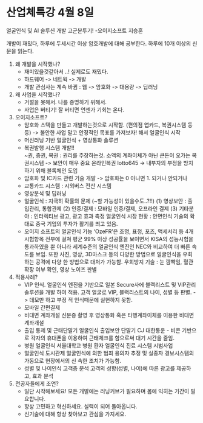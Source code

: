# 산업체특강 4월 8일
얼굴인식 및 AI 솔루션 개발 고군분투기!
												-오이지소프트 지승훈 

개발이 재밌다, 하루에 두세시간 이상 암호개발에 대해 공부한다.
하루에 10개 이상의 신문을 읽는다.

1. 왜 개발을 시작했나?
	* 재미있을것같아서 ..! 실제로도 재밌다.
	* 하드웨어 -> 네트웍 -> 개발
	* 개발 관심사는 계속 바뀜 : 웹 -> 암호화 -> 대용량 -> 딥러닝
2. 왜 사업을 시작했나?
	* 거절을 못해서. 나를 증명하기 위해서. 
	* 사업은 버티기! 잘 버티면 언젠가 기회는 온다.
3. 오이지소프트?
	* 암호화 스택을 만들고 개발하는것으로 시작함. (편의점 앱카드, 복권시스템 등등) 
	-> 불안한 사업 말고 안정적인 목표를 가져보자! 해서 얼굴인식 시작
	* 머신러닝 기반 얼굴인식 + 영상통화 솔루션
	* 복권발행 시스템 개발!!  
	~권, 증권, 복권 : 권리를 주장하는것. 
	소액의 계좌이체가 아닌 큰돈이 오가는 복권시스템 -> 보안이 매우 중요
	온라인복권 lotto645 -> 내부자의 부정을 방지하기 위해 블록체인 도입
	* 암호화 및 IC카드 관련 기술 개발
	-> 암호화는 0 아니면 1. 되거나 안되거나
	* 교통카드 시스템 : 시외버스 전산 시스템
	* 영상분석 및 딥러닝
	* 얼굴인식 : 지극히 확률의 문제 (~할 가능성이 있을수도..?!!)
	(1) 영상보안 : 출입관리, 통합관제
	(2) 인증/결제 : 모바일 인증/결제, 오프라인 결제
	(3) 기타분야 : 인터렉티브 광고, 광고 효과 측정
	얼굴인식 시장 현황 : 안면인식 기술의 확대로 중국 기업의 투자가 활기를 띄고 있음. 
	* 오이지 소프트의 얼굴인식 기능 ‘OzeFR’은 조명, 표정, 포즈, 액세서리 등 4개 시험항목 전부에 걸쳐 평균 99% 이상 성공률을 보이면서 KISA의 성능시험을 통과하였을 뿐 아니라 세계수준의 얼굴인식 엔진인 NEC와 비교하여 더 빠른 속도를 보임. 
	또한 사진, 영상, 3D마스크 등의 다양한 방법으로 얼굴인식을 우회하는 공격에 다양		한 방법으로 대처가 가능함.
	우회방지 기술 : 눈 깜빡임, 혈관 확장 여부 확인, 영상 노이즈 판별
4. 적용사례?
	* VIP 인식.
	얼굴인식 엔진을 기반으로 일본 Secure사에 블랙리스트 및 VIP관리 솔루션을 개발		하여 적용.  고객 얼굴로 VIP,  블랙리스트의 나이, 성별 등 판별. -> 데모만 하고 부정		적 인식때문에 실현하지 못함.
	* 모바일 간편결제
	* 비대면 계좌개설
	신분증 촬영 후 영상통화 혹은 타행계좌이체를 이용한 비대면 계좌개설
	* 출입 통제 및 근태단말기
	얼굴인식 출입보안 단말기
	CJ 대한통운 - 비콘 기반으로 각자의 휴대폰을 이용하여 근태체크를 함으로써 대기		시간을 줄임.
 	* 병원 얼굴인식
	서울대학교 병원 환자 얼굴인식 진료 시스템 시범사업
	* 얼굴인식 도시관제
	얼굴인식에 의한 범죄 용의자 추정 및 실종자 경보시스템의 가동으로 현장에서의 신		속한 조치가 가능함.
	* 성별 및 나이인식 고객층 분석
	고객의 성향(성별, 나이)에 따른 광고를 제공하고, 효과 분석
5. 전공자들에게 조언?
	* 일단 시작해보세요! 모든 개발에는 러닝커브가 필요하며 몸에 익히는 기간이 필요합니다.
	* 항상 고민하고 혁신하세요. 실력이 되어 돌아옵니다.
	* 신기술에 대해 항상 찾아보고 관심을 가지세요.

